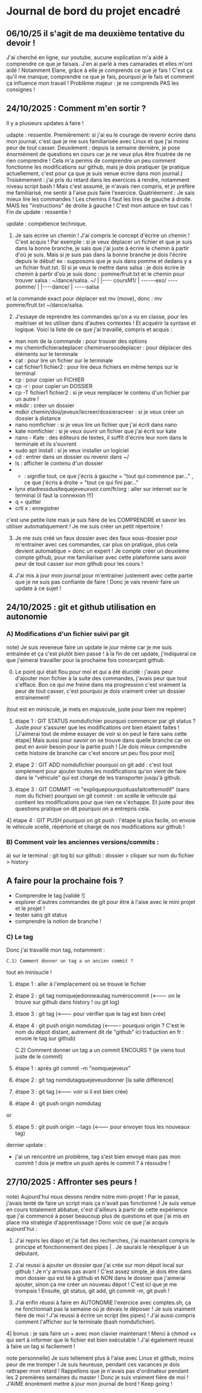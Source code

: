 # Journal de bord du projet encadré
## 06/10/25 il s'agit de ma deuxième tentative du devoir ! 
J'ai cherché en ligne, sur youtube, aucune explication m'a aidé à comprendre ce que je faisais.
J'en ai parlé à mes camarades et elles m'ont aidé ! Notamment Elane, grâce à elle je comprends ce que je fais ! C'est ça qu'il me manque, comprendre ce que je fais, pourquoi je le fais et comment ça influence mon travail ! 
Problème majeur : je ne comprends PAS les consignes ! 

## 24/10/2025 : Comment m'en sortir ?
Il y a plusieurs updates à faire !

udapte : ressentie.
Premièrement: si j'ai eu le courage de revenir écrire dans mon journal, c'est que je me suis familiarisée avec Linux et que j'ai moins peur de tout casser.
Deuxièment : depuis la semaine dernière, je pose énormément de questions en cours car je ne veux plus être frustrée de ne rien comprendre ! Cela m'a permis de comprendre un peu comment fonctionne les modifications sur github, mais je dois pratiquer (je pratique actuellement, c'est pour ça que je suis venue écrire dans mon journal.) 
Troisèmement : j'ai pris du retard dans les exercices à rendre, notamment niveau script bash ! Mais c'est assumé, je n'avais rien compris, et je préfère me familiarisé, me sentir à l'aise puis faire l'exercice.
Quatrièement : Je sais mieux lire les commandes ! Les chemins il faut les lires de gauche à droite. MAIS les "instructions" de droite à gauche ! C'est mon astuce en tout cas !
Fin de update :  ressentie !

update : compétence technique.
1) Je sais écrire un chemin ! J'ai compris le concept d'écrire un chemin ! C'est acquis ! Par exemple : si je veux déplacer un fichier et que je suis dans la bonne branche, je sais que j'ai juste à écrire le chemin à partir d'où je suis. Mais si je suis pas dans la bonne branche je dois l'écrire depuis le début!
ex : supposons que je suis dans pomme et dedans y a un fichier fruit.txt. SI si je veux le mettre dans salsa : je dois écrire le chemin à partir d'où je suis donc : pomme/fruit.txt et le chemin pour trouver salsa : ~/dance/salsa.
~/
|
|---- coursM1/
	|
	------exo/
		----pomme/
|
|----dance/
	|
	-----salsa

et la commande exact pour déplacer est mv (move), donc : mv pomme/fruit.txt ~/dance/salsa.

2) J'essaye de reprendre les commandes qu'on a vu en classe, pour les maitriser et les utiliser dans d'autres contextes ! Et acquérir la syntaxe et logique.
Voici la liste de ce que j'ai travaillé, compris et acquis :
- man nom de la commande : pour trouver des options
- mv cheminfichieradeplacer cheminversoùdeplacer : pour déplacer des éléments sur le terminale
- cat : pour lire un fichier sur le terminale
- cat fichier1 fichier2 : pour lire deux fichiers en même temps sur le terminal
- cp : pour copier un FICHIER
- cp -r : pour copier un DOSSIER
- cp -T fichier1 fichier2 : si je veux remplacer le contenu d'un fichier par un autre !
- mkdir : créer un dossier
- mdkir chemin/doù/jeveux/lecreer/dossieracreer : si je veux créer un dossier à distance
- nano nomfichier : si je veux lire un fichier que j'ai écrit dans nano
- kate nomfichier : si je veux ouvrir un fichier que j'ai écrit sur kate
- nano - Kate : des éditeurs de textes, il suffit d'écrire leur nom dans le terminale et ils s'ouvrent 
- sudo apt install : si je veux installer un logiciel 
- cd : entrer dans un dossier ou revenir dans ~/
- ls : afficher le contenu d'un dossier
- * : signifie tout, ce que j'écris à gauche = "tout qui commence par..." , ce que j'écris à droite = "tout ce qui fini par..."
- lynx etadressdusitequejeveuxvoir.com/fr/org : aller sur internet sur le terminal (il faut la connexion !!!)
- q = quitter
- crtl x : enregistrer

c'est une petite liste mais je suis fière de les COMPRENDRE et savoir les utiliser automatiquement !
Je me suis créer un petit répertoire ! 

3) Je me suis créé un faux dossier avec des faux sous-dossier pour m'entrainer avec ces commandes, car plus on pratique, plus cela devient automatique = donc un  expert !
Je compte créer un deuxième compte github, pour me familiariser avec cette plateforme sans avoir peur de tout casser sur mon github pour les cours !

4) J'ai mis à jour mon journal pour m'entrainer justement avec cette partie que je ne suis pas confiante de faire ! Donc je vais revenir faire un update à ce sujet ! 

## 24/10/2025 : git et github utilisation en autonomie 

### A)  Modifications d'un fichier suivi par git

note) Je suis reveneue faire un update le jour même car je me suis entrainée et ça c'est plutôt bien passé ! à la fin de cet update, j'indiquerai ce que j'aimerai travailler pour la prochaine fois concerçant github.

0) Le point qui était flou pour moi et qui a été élucidé : j'avais peur d'ajouter mon fichier à la suite des commandes, j'avais peur que tout s'efface. Bon ce qui me freine dans ma progression c'est vraiment la peur de tout casser, c'est pourquoi je dois vraiment créer un dossier entrainement!


(tout est en miniscule, je mets en majuscule, juste pour bien me repérer) 

1) étape 1 : GIT STATUS nomdufichier
pourquoi commencer par git status ? Juste pour s'assurer que les modifications ont bien étaient faites ! [J'aimerai tout de même essayer de voir si on peut le faire sans cette étape]
				    Mais aussi pour savoir on se trouve dans quelle branche car on peut en avoir besoin pour la partie push ! [Je dois mieux comprendre cette histoire de branche car c'est encore un peu flou pour moi]

2) étape 2 : GIT ADD nomdufichier
pourquoi on git add : c'est tout simplement pour ajouter toutes les modifications qu'on vient de faire dans le "véhicule" qui est chargé de les transporter jusqu'à github.

3) étape 3 : GIT COMMIT -m "expliquepourquoituasfaitcettemodif" (sans nom du fichier)
pourquoi on git commit : on scelle le vehicule qui contient les modifications pour que rien ne s'échappe. Et juste pour des questions pratique on dit pourquoi on a entrepris cela.

4] étape 4 : GIT PUSH 
pourquoi on git push : l'étape la plus facile, on envoie le véhicule scellé, répértorié et chargé de nos modifications sur github ! 

### B) Comment voir les anciennes versions/commits :

a) sur le terminal : git log
b) sur github : dossier > cliquer sur nom du fichier > history


## A faire pour la prochaine fois ?
- Comprendre le tag [validé !]
- explorer d'autres commandes de git pour être à l'aise avec le mini projet et le projet !
- tester sans git status
- comprendre la notion de branche ! 


### C) Le tag
Donc j'ai travaillé mon tag, notamment :

	C.1) Comment donner un tag a un ancien commit ?

tout en minisucle ! 

1) étape 1 : aller à l'emplacement où se trouve le fichier

2) étape 2 : git tag  nomquejedonneautag numérocommit (<--- on le trouve sur github dans history ! ou git log)

3) étaoe 3 : git tag (<--- pour vérifier que le tag est bien crée)

4) étape 4 : git push origin nomdutag (<---- pourquoi origin ? C'est le nom du dépot distant, autrement dit de "github" ici traduction en fr : envoie le tag sur github)


	C.2) Comment donner un tag a un commit ENCOURS ? (je viens tout juste de le commit)

1) étape 1 : après git commit -m "nomquejeveux" 

2) étape 2 : git tag nomdutagquejeveuxdonner [la salle différence]

3) étape 3 : git tag (<--- voir si il est bien crée)

4) étape 4 : git push origin nomdutag 

or

5) étape 5 : git push origin --tags (<--- pour envoyer tous les nouveaux tag)

dernier update :
- j'ai un rencontré un problème, tag s'est bien envoyé mais pas mon commit ! dois je mettre un push après le commit ? à résoudre !

## 27/10/2025 : Affronter ses peurs !

note) Aujourd'hui nous devons rendre notre mini-projet ! Par le passé, j'avais tenté de faire un script mais ça n'avait pas fonctionné ! Je suis venue en cours totalement abbatue, c'est d'ailleurs à partir de cette expérience que j'ai commencé à poser beaucoup plus de questions et que j'ai mis en place 
ma stratégie d'apprentissage ! Donc voic ce que j'ai acquis aujourd'hui :

1) J'ai repris les diapo et j'ai fait des recherches, j'ai maintenant compris le principe et fonctionnement des pipes | . Je saurais le réexpliquer à un débutant. 

2) J'ai reussi à ajouter un dossier que j'ai crée sur mon dépot local sur github ! Je n'y arrivais pas avant ! C'est assez simple, je dois être dans mon dossier qui est lié à github et NON dans le dossier que j'aimerai ajouter, sinon ça me créer un nouveau dépot ! 
C'est ici que je me trompais ! Ensuite, git status, git add, git commit -m, git push ! 

3) J'ai enfin réussi à faire en AUTONOMIE l'exercice avec comptes.sh, ça ne fonctionnait pas la semaine où je devais le déposer ! Je suis vraiment fière de moi !  J'ai reussi à écrire un script (les pipes) !
J'ai aussi compris comment l'afficher sur le terminale (bash nomdufichier). 

4] bonus : je sais faire un + avec mon clavier maintenant ! Merci à chmod +x qui sert à informer que le fichier est bien exécutable ! J'ai également reussi à faire un tag si facilement !

note personnelle) Je suis tellement plus à l'aise avec Linux et github, moins peur de me tromper ! Je suis heureuse, pendant ces vacances je dois rattraper mon retard ! Rappellons que je n'avais pas d'ordinateur pendant les 2 premières semaines du master ! Donc je suis vraiment fière de moi !
		  J'AIME énorément mettre à jour mon journal de bord ! Keep going ! 
